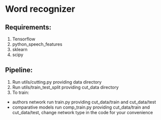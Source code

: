 # Word recognizer
## Requirements:
1. Tensorflow 
2. python_speech_features
3. sklearn
4. scipy

## Pipeline:
1. Run utils/cutting.py providing data directory
2. Run utils/train_test_split providing cut_data directory
3. To train:
  + authors network run train.py providing cut_data/train and cut_data/test
  + comparative models run comp_train.py providing cut_data/train and cut_data/test, change network type in the code for your convenience
